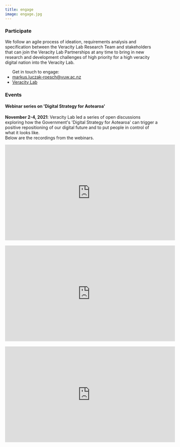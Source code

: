 ```yaml
---
title: engage
image: engage.jpg
---
```


<section>
	<h3 class="major">Participate</h3>
<p>We follow an agile process of ideation, requirements analysis and specification 
between the Veracity Lab Research Team and stakeholders that can join 
the Veracity Lab Partnerships at any time to bring 
in new research and development challenges of high priority for a high 
veracity digital nation into the Veracity Lab. 
</p>
</section>

<p> 
    <ul> Get in touch to engage:
        <li> <a href = "mailto: {{ site.email }}" class="icon fa-envelope">  markus.luczak-roesch@vuw.ac.nz</a>  </li>
        <li><a href="https://twitter.com/VeracityLab" class="icon fa-twitter" target="_blank">  Veracity Lab</a></li>
    </ul>
</p>

<section>
	<h3 class="major">Events</h3>
	<h4> Webinar series on 'Digital Strategy for Aotearoa'</h4>
    <p><b>November 2-4, 2021</b>:  Veracity Lab led a series of open discussions exploring how the Government's 'Digital Strategy for Aotearoa' can trigger a positive repositioning of our digital future and to put people in control of what it looks like.
    <br>
    Below are the recordings from the webinars.
    </p>
<div class="video-container">
    <iframe width="560" height="315" src="https://www.youtube.com/embed/MWs__lCQe2w" title="YouTube video player" frameborder="0" allow="accelerometer; autoplay; clipboard-write; encrypted-media; gyroscope; picture-in-picture" allowfullscreen></iframe>
</div>
    <br>
<div class="video-container">
    <iframe width="560" height="315" src="https://www.youtube.com/embed/cfGtDO-uEW4" title="YouTube video player" frameborder="0" allow="accelerometer; autoplay; clipboard-write; encrypted-media; gyroscope; picture-in-picture" allowfullscreen></iframe>
</div>
    <br>
<div class="video-container">
    <iframe width="560" height="315" src="https://www.youtube.com/embed/UlE4XOGkUwo" title="YouTube video player" frameborder="0" allow="accelerometer; autoplay; clipboard-write; encrypted-media; gyroscope; picture-in-picture" allowfullscreen></iframe>
</div>

</section>
<!-- 
<section>
	<h3 class="major">Enroll</h3>
    <p>student notices/ scholarships etc</p>
</section>

<section>
	<h3 class="major">Training</h3>
    <p>webinars etc</p>
</section> -->
